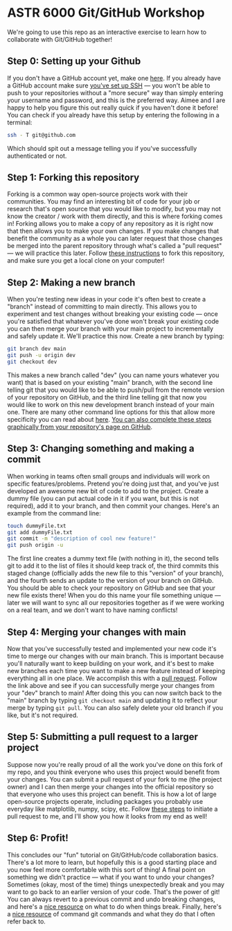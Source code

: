 # ASTR 6000 Git/GitHub Workshop

We're going to use this repo as an interactive exercise to learn how to collaborate with Git/GitHub together!

## Step 0: Setting up your Github

If you don't have a GitHub account yet, make one [here](https://github.com/join). If you already have a GitHub account make sure [you've set up SSH](https://docs.github.com/en/authentication/connecting-to-github-with-ssh) &mdash; you won't be able to push to your repositories without a "more secure" way than simply entering your username and password, and this is the preferred way. Aimee and I are happy to help you figure this out really quick if you haven't done it before! You can check if you already have this setup by entering the following in a terminal:

```bash
ssh - T git@github.com
```

Which should spit out a message telling you if you've successfully authenticated or not.

## Step 1: Forking this repository

Forking is a common way open-source projects work with their communities. You may find an interesting bit of code for your job or research that's open source that you would like to modify, but you may not know the creator / work with them directly, and this is where forking comes in! Forking allows you to make a copy of any repository as it is right now that then allows you to make your own changes. If you make changes that benefit the community as a whole you can later request that those changes be merged into the parent repository through what's called a "pull request" &mdash; we will practice this later. Follow [these instructions](https://docs.github.com/en/get-started/quickstart/fork-a-repo) to fork this repository, and make sure you get a local clone on your computer!

## Step 2: Making a new branch

When you're testing new ideas in your code it's often best to create a "branch" instead of committing to main directly. This allows you to experiment and test changes without breaking your existing code &mdash; once you're satisfied that whatever you've done won't break your existing code you can then merge your branch with your main project to incrementally and safely update it. We'll practice this now. Create a new branch by typing:

```bash
git branch dev main
git push -u origin dev
git checkout dev
```

This makes a new branch called "dev" (you can name yours whatever you want) that is based on your existing "main" branch, with the second line telling git that you would like to be able to push/pull from the remote version of your repository on GitHub, and the third line telling git that now you would like to work on this new development branch instead of your main one. There are many other command line options for this that allow more specificity you can read about [here](https://www.git-tower.com/learn/git/faq/create-branch/). [You can also complete these steps graphically from your repository's page on GitHub](https://docs.github.com/en/github/collaborating-with-pull-requests/proposing-changes-to-your-work-with-pull-requests/creating-and-deleting-branches-within-your-repository).

## Step 3: Changing something and making a commit

When working in teams often small groups and individuals will work on specific features/problems. Pretend you're doing just that, and you've just developed an awesome new bit of code to add to the project. Create a dummy file (you can put actual code in it if you want, but this is not required), add it to your branch, and then commit your changes. Here's an example from the command line:

```bash
touch dummyFile.txt
git add dummyFile.txt
git commit -m "description of cool new feature!"
git push origin -u
```

The first line creates a dummy text file (with nothing in it), the second tells git to add it to the list of files it should keep track of, the third commits this staged change (officially adds the new file to this "version" of your branch), and the fourth sends an update to the version of your branch on GitHub. You should be able to check your repository on GitHub and see that your new file exists there! When you do this name your file something unique &mdash; later we will want to sync all our repositories together as if we were working on a real team, and we don't want to have naming conflicts!

## Step 4: Merging your changes with main

Now that you've successfully tested and implemented your new code it's time to merge our changes with our main branch. This is important because you'll naturally want to keep building on your work, and it's best to make new branches each time you want to make a new feature instead of keeping everything all in one place. We accomplish this with a [pull request](https://docs.github.com/en/github/collaborating-with-pull-requests/proposing-changes-to-your-work-with-pull-requests/creating-a-pull-request). Follow the link above and see if you can successfully merge your changes from your "dev" branch to main! After doing this you can now switch back to the "main" branch by typing `git checkout main` and updating it to reflect your merge by typing `git pull`. You can also safely delete your old branch if you like, but it's not required.

## Step 5: Submitting a pull request to a larger project

Suppose now you're really proud of all the work you've done on this fork of my repo, and you think everyone who uses this project would benefit from your changes. You can submit a pull request of your fork to me (the project owner) and I can then merge your changes into the official repository so that everyone who uses this project can benefit. This is how a lot of large open-source projects operate, including packages you probably use everyday like matplotlib, numpy, scipy, etc. Follow [these steps](https://docs.github.com/en/github/collaborating-with-pull-requests/proposing-changes-to-your-work-with-pull-requests/creating-a-pull-request-from-a-fork) to initiate a pull request to me, and I'll show you how it looks from my end as well!

## Step 6: Profit!

This concludes our "fun" tutorial on Git/GitHub/code collaboration basics. There's a lot more to learn, but hopefully this is a good starting place and you now feel more comfortable with this sort of thing! A final point on something we didn't practice &mdash; what if you want to undo your changes? Sometimes (okay, most of the time) things unexpectedly break and you may want to go back to an earlier version of your code. That's the power of git! You can always revert to a previous commit and undo breaking changes, and here's a [nice resource](https://medium.com/coder-nomad/how-to-reset-your-git-branch-to-a-previous-commit-both-local-and-remote-55e0351dca2b) on what to do when things break. Finally, here's a [nice resource](https://github.com/grandcircusco/cheatsheets/blob/master/git-commands-cheat-sheet.md#:~:text=Git%20Commands%20Cheat%20Sheet%201%20Upload%20a%20new,commands.%20Only%20do%20this%20once%20per%20project.%20) of command git commands and what they do that I often refer back to.

